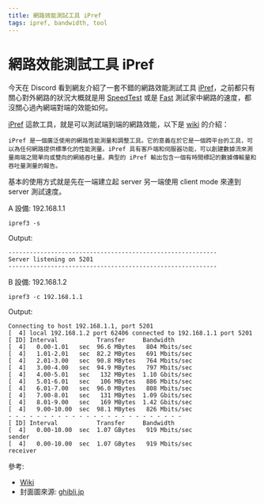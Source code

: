 ```yaml
---
title: 網路效能測試工具 iPref
tags: ipref, bandwidth, tool
---
```


# 網路效能測試工具 iPref

今天在 Discord 看到網友介紹了一套不錯的網路效能測試工具 [iPref](https://iperf.fr/)，之前都只有關心對外網路的狀況大概就是用 [SpeedTest](https://www.speedtest.net/) 或是 [Fast](https://fast.com/) 測試家中網路的速度，都沒關心過內網端對端的效能如何。

[iPref](https://iperf.fr/) 這款工具，就是可以測試端到端的網路效能，以下是 [wiki](https://www.wikiwand.com/zh-tw/Iperf) 的介紹：

    iPref 是一個廣泛使用的網路性能測量和調整工具。它的意義在於它是一個跨平台的工具，可以為任何網路提供標準化的性能測量。iPref 具有客戶端和伺服器功能，可以創建數據流來測量兩端之間單向或雙向的網絡吞吐量。典型的 iPref 輸出包含一個有時間標記的數據傳輸量和吞吐量測量的報告。
    

基本的使用方式就是先在一端建立起 server 另一端使用 client mode 來連到 server 測試速度。

A 設備: 192.168.1.1

    ipref3 -s
    

Output:

    -----------------------------------------------------------
    Server listening on 5201
    -----------------------------------------------------------
    

B 設備: 192.168.1.2

    ipref3 -c 192.168.1.1
    

Output:

    Connecting to host 192.168.1.1, port 5201
    [  4] local 192.168.1.2 port 62406 connected to 192.168.1.1 port 5201
    [ ID] Interval           Transfer     Bandwidth
    [  4]   0.00-1.01   sec  96.6 MBytes   804 Mbits/sec
    [  4]   1.01-2.01   sec  82.2 MBytes   691 Mbits/sec
    [  4]   2.01-3.00   sec  90.8 MBytes   764 Mbits/sec
    [  4]   3.00-4.00   sec  94.9 MBytes   797 Mbits/sec
    [  4]   4.00-5.01   sec   132 MBytes  1.10 Gbits/sec
    [  4]   5.01-6.01   sec   106 MBytes   886 Mbits/sec
    [  4]   6.01-7.00   sec  96.0 MBytes   808 Mbits/sec
    [  4]   7.00-8.01   sec   131 MBytes  1.09 Gbits/sec
    [  4]   8.01-9.00   sec   169 MBytes  1.42 Gbits/sec
    [  4]   9.00-10.00  sec  98.1 MBytes   826 Mbits/sec
    - - - - - - - - - - - - - - - - - - - - - - - - -
    [ ID] Interval           Transfer     Bandwidth
    [  4]   0.00-10.00  sec  1.07 GBytes   919 Mbits/sec                  sender
    [  4]   0.00-10.00  sec  1.07 GBytes   919 Mbits/sec                  receiver
    

參考:

- [Wiki](https://www.wikiwand.com/zh-tw/Iperf)
- 封面圖來源: [ghibli.jp](https://www.ghibli.jp/info/013409/)
